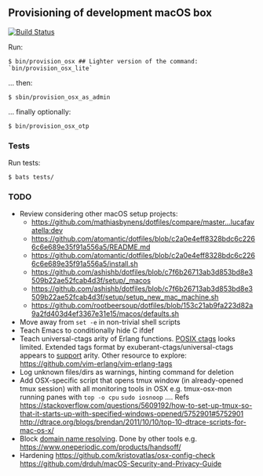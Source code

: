 ## Provisioning of development macOS box
[![Build Status](https://travis-ci.org/lucafavatella/provisioning-osx.svg?branch=master)](https://travis-ci.org/lucafavatella/provisioning-osx)

Run:

```
$ bin/provision_osx ## Lighter version of the command: `bin/provision_osx_lite`
```

... then:

```
$ sbin/provision_osx_as_admin
```

... finally optionally:
```
$ bin/provision_osx_otp
```

### Tests

Run tests:
```
$ bats tests/
```

### TODO

* Review considering other macOS setup projects:
  - https://github.com/mathiasbynens/dotfiles/compare/master...lucafavatella:dev
  - https://github.com/atomantic/dotfiles/blob/c2a0e4eff8328bdc6c2266c6e689e35f91a556a5/README.md
  - https://github.com/atomantic/dotfiles/blob/c2a0e4eff8328bdc6c2266c6e689e35f91a556a5/install.sh
  - https://github.com/ashishb/dotfiles/blob/c7f6b26713ab3d853bd8e3509b22ae52fcab4d3f/setup/_macos
  - https://github.com/ashishb/dotfiles/blob/c7f6b26713ab3d853bd8e3509b22ae52fcab4d3f/setup/setup_new_mac_machine.sh
  - https://github.com/rootbeersoup/dotfiles/blob/153c21ab9fa223d82a9a2fd403d4ef3367e31e15/macos/defaults.sh
* Move away from `set -e` in non-trivial shell scripts
* Teach Emacs to conditionally hide C ifdef
* Teach universal-ctags arity of Erlang functions. [POSIX ctags](http://pubs.opengroup.org/onlinepubs/9699919799/utilities/ctags.html) looks limited. Extended tags format by exuberant-ctags/universal-ctags appears to [support](https://github.com/universal-ctags/ctags/blob/e6ddf85268670732cd0792077e9d98bcf092c083/docs/format.rst#id6) arity. Other resource to explore: https://github.com/vim-erlang/vim-erlang-tags
* Log unknown files/dirs as warnings, hinting command for deletion
* Add OSX-specific script that opens tmux window (in already-opened tmux session) with all monitoring tools in OSX e.g. tmux-osx-mon running panes with `top -o cpu` `sudo iosnoop` .... Refs https://stackoverflow.com/questions/5609192/how-to-set-up-tmux-so-that-it-starts-up-with-specified-windows-opened/5752901#5752901 http://dtrace.org/blogs/brendan/2011/10/10/top-10-dtrace-scripts-for-mac-os-x/
* Block [domain name resolving](https://threatpost.com/patrick-wardle-breaks-and-bypasses-macos-firewalls/134784/). Done by other tools e.g. https://www.oneperiodic.com/products/handsoff/
* Hardening https://github.com/kristovatlas/osx-config-check https://github.com/drduh/macOS-Security-and-Privacy-Guide
